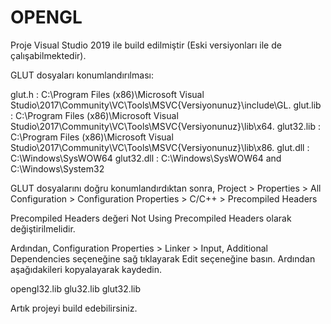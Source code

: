 # OPENGL
Proje Visual Studio 2019 ile build edilmiştir (Eski versiyonları ile de çalışabilmektedir).

GLUT dosyaları konumlandırılması:

glut.h :        C:\Program Files (x86)\Microsoft Visual Studio\2017\Community\VC\Tools\MSVC\{Versiyonunuz}\include\GL.
glut.lib :      C:\Program Files (x86)\Microsoft Visual Studio\2017\Community\VC\Tools\MSVC\{Versiyonunuz}\lib\x64.
glut32.lib :    C:\Program Files (x86)\Microsoft Visual Studio\2017\Community\VC\Tools\MSVC\{Versiyonunuz}\lib\x86.
glut.dll :      C:\Windows\SysWOW64 
glut32.dll :    C:\Windows\SysWOW64 and C:\Windows\System32

GLUT dosyalarını doğru konumlandırdıktan sonra, 
Project > Properties > All Configuration > Configuration Properties > C/C++ > Precompiled Headers

Precompiled Headers değeri Not Using Precompiled Headers olarak değiştirilmelidir.

Ardından,
Configuration Properties > Linker > Input,
Additional Dependencies seçeneğine sağ tıklayarak Edit seçeneğine basın.
Ardından aşağıdakileri kopyalayarak kaydedin.

opengl32.lib
glu32.lib
glut32.lib

 Artık projeyi build edebilirsiniz.
